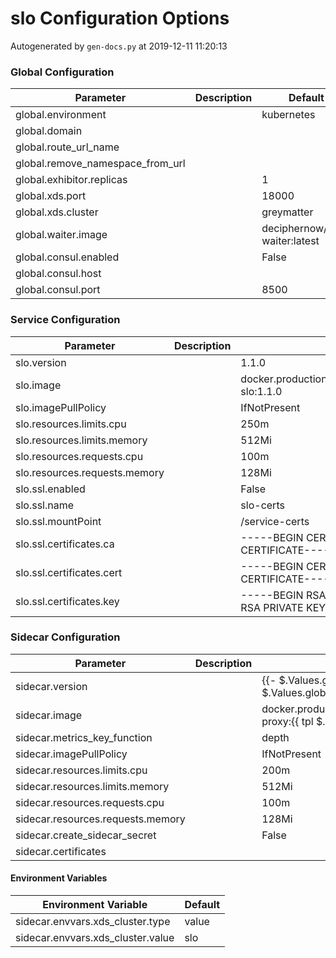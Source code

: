 # slo Configuration Options

Autogenerated by `gen-docs.py` at 2019-12-11 11:20:13

### Global Configuration

|           Parameter            |Description|           Default           |
|--------------------------------|-----------|-----------------------------|
|global.environment              |           |kubernetes                   |
|global.domain                   |           |                             |
|global.route_url_name           |           |                             |
|global.remove_namespace_from_url|           |                             |
|global.exhibitor.replicas       |           |                            1|
|global.xds.port                 |           |                        18000|
|global.xds.cluster              |           |greymatter                   |
|global.waiter.image             |           |deciphernow/k8s-waiter:latest|
|global.consul.enabled           |           |False                        |
|global.consul.host              |           |                             |
|global.consul.port              |           |                         8500|

### Service Configuration

|          Parameter          |Description|                             Default                             |
|-----------------------------|-----------|-----------------------------------------------------------------|
|slo.version                  |           |1.1.0                                                            |
|slo.image                    |           |docker.production.deciphernow.com/deciphernow/gm-slo:1.1.0       |
|slo.imagePullPolicy          |           |IfNotPresent                                                     |
|slo.resources.limits.cpu     |           |250m                                                             |
|slo.resources.limits.memory  |           |512Mi                                                            |
|slo.resources.requests.cpu   |           |100m                                                             |
|slo.resources.requests.memory|           |128Mi                                                            |
|slo.ssl.enabled              |           |False                                                            |
|slo.ssl.name                 |           |slo-certs                                                        |
|slo.ssl.mountPoint           |           |/service-certs                                                   |
|slo.ssl.certificates.ca      |           |-----BEGIN CERTIFICATE----- ... -----END CERTIFICATE-----        |
|slo.ssl.certificates.cert    |           |-----BEGIN CERTIFICATE----- ... -----END CERTIFICATE-----        |
|slo.ssl.certificates.key     |           |-----BEGIN RSA PRIVATE KEY----- ... -----END RSA PRIVATE KEY-----|

### Sidecar Configuration

|            Parameter            |Description|                                          Default                                          |
|---------------------------------|-----------|-------------------------------------------------------------------------------------------|
|sidecar.version                  |           |{{- $.Values.global.slo.sidecar.version \| default $.Values.global.sidecar.version }}       |
|sidecar.image                    |           |docker.production.deciphernow.com/deciphernow/gm-proxy:{{ tpl $.Values.sidecar.version $ }}|
|sidecar.metrics_key_function     |           |depth                                                                                      |
|sidecar.imagePullPolicy          |           |IfNotPresent                                                                               |
|sidecar.resources.limits.cpu     |           |200m                                                                                       |
|sidecar.resources.limits.memory  |           |512Mi                                                                                      |
|sidecar.resources.requests.cpu   |           |100m                                                                                       |
|sidecar.resources.requests.memory|           |128Mi                                                                                      |
|sidecar.create_sidecar_secret    |           |False                                                                                      |
|sidecar.certificates             |           |                                                                                           |

#### Environment Variables

|      Environment Variable       |Default|
|---------------------------------|-------|
|sidecar.envvars.xds_cluster.type |value  |
|sidecar.envvars.xds_cluster.value|slo    |

